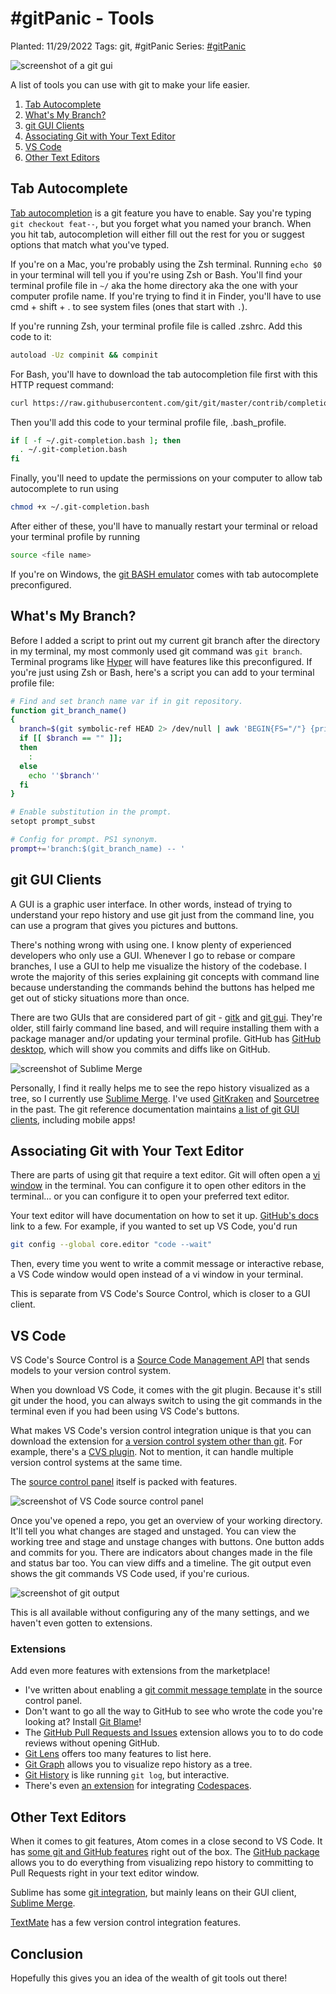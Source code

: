 # #gitPanic - Tools

Planted: 11/29/2022
Tags: git, #gitPanic
Series: [#gitPanic](/series.html?series=gitPanic)

![screenshot of a git gui](https://images.abbeyperini.com/gitPanic/gui.webp)

A list of tools you can use with git to make your life easier.

1. [Tab Autocomplete](#tab-autocomplete)
2. [What's My Branch?](#whats-my-branch)
3. [git GUI Clients](#git-gui-clients)
4. [Associating Git with Your Text Editor](#associating-git-with-your-text-editor)
5. [VS Code](#vs-code)
6. [Other Text Editors](#other-text-editors)

## Tab Autocomplete

[Tab autocompletion](https://github.com/git/git/blob/master/contrib/completion/git-completion.bash) is a git feature you have to enable. Say you're typing `git checkout feat--`, but you forget what you named your branch. When you hit tab, autocompletion will either fill out the rest for you or suggest options that match what you've typed.

If you're on a Mac, you're probably using the Zsh terminal. Running `echo $0` in your terminal will tell you if you're using Zsh or Bash. You'll find your terminal profile file in `~/` aka the home directory aka the one with your computer profile name. If you're trying to find it in Finder, you'll have to use cmd + shift + . to see system files (ones that start with `.`).

If you're running Zsh, your terminal profile file is called .zshrc. Add this code to it:

```bash
autoload -Uz compinit && compinit
```

For Bash, you'll have to download the tab autocompletion file first with this HTTP request command:

```bash
curl https://raw.githubusercontent.com/git/git/master/contrib/completion/git-completion.bash -o ~/.git-completion.bash
```

Then you'll add this code to your terminal profile file, .bash_profile.

```bash
if [ -f ~/.git-completion.bash ]; then
  . ~/.git-completion.bash
fi
```

Finally, you'll need to update the permissions on your computer to allow tab autocomplete to run using

```bash
chmod +x ~/.git-completion.bash
```

After either of these, you'll have to manually restart your terminal or reload your terminal profile by running

```bash
source <file name>
```

If you're on Windows, the [git BASH emulator](https://gitforwindows.org/) comes with tab autocomplete preconfigured.

## What's My Branch?

Before I added a script to print out my current git branch after the directory in my terminal, my most commonly used git command was `git branch`. Terminal programs like [Hyper](https://hyper.is/) will have features like this preconfigured. If you're just using Zsh or Bash, here's a script you can add to your terminal profile file:

```bash
# Find and set branch name var if in git repository.
function git_branch_name()
{
  branch=$(git symbolic-ref HEAD 2> /dev/null | awk 'BEGIN{FS="/"} {print $NF}')
  if [[ $branch == "" ]];
  then
    :
  else
    echo ''$branch''
  fi
}

# Enable substitution in the prompt.
setopt prompt_subst

# Config for prompt. PS1 synonym.
prompt+='branch:$(git_branch_name) -- '
```

## git GUI Clients

A GUI is a graphic user interface. In other words, instead of trying to understand your repo history and use git just from the command line, you can use a program that gives you pictures and buttons.

There's nothing wrong with using one. I know plenty of experienced developers who only use a GUI. Whenever I go to rebase or compare branches, I use a GUI to help me visualize the history of the codebase. I wrote the majority of this series explaining git concepts with command line because understanding the commands behind the buttons has helped me get out of sticky situations more than once.

There are two GUIs that are considered part of git - [gitk](https://www.atlassian.com/git/tutorials/gitk) and [git gui](https://github.com/jjustra/gitgui). They're older, still fairly command line based, and will require installing them with a package manager and/or updating your terminal profile. GitHub has [GitHub desktop](https://desktop.github.com/), which will show you commits and diffs like on GitHub.

![screenshot of Sublime Merge](https://images.abbeyperini.com/gitPanic/staging@2x.png)

Personally, I find it really helps me to see the repo history visualized as a tree, so I currently use [Sublime Merge](https://www.sublimemerge.com/). I've used [GitKraken](https://www.gitkraken.com/git-client) and [Sourcetree](https://www.sourcetreeapp.com/) in the past. The git reference documentation maintains [a list of git GUI clients](https://git-scm.com/downloads/guis), including mobile apps!

## Associating Git with Your Text Editor

There are parts of using git that require a text editor. Git will often open a [vi window](https://en.wikipedia.org/wiki/Vi) in the terminal. You can configure it to open other editors in the terminal... or you can configure it to open your preferred text editor.

Your text editor will have documentation on how to set it up. [GitHub's docs](https://docs.github.com/en/get-started/getting-started-with-git/associating-text-editors-with-git) link to a few. For example, if you wanted to set up VS Code, you'd run

```bash
git config --global core.editor "code --wait"
```

Then, every time you went to write a commit message or interactive rebase, a VS Code window would open instead of a vi window in your terminal.

This is separate from VS Code's Source Control, which is closer to a GUI client.

## VS Code

VS Code's Source Control is a [Source Code Management API](https://code.visualstudio.com/api/extension-guides/scm-provider) that sends models to your version control system.

When you download VS Code, it comes with the git plugin. Because it's still git under the hood, you can always switch to using the git commands in the terminal even if you had been using VS Code's buttons.

What makes VS Code's version control integration unique is that you can download the extension for [a version control system other than git](https://www.smashingmagazine.com/2008/09/the-top-7-open-source-version-control-systems/). For example, there's a [CVS plugin](https://marketplace.visualstudio.com/items?itemName=jaimelin.cvs-plugin). Not to mention, it can handle multiple version control systems at the same time.

The [source control panel](https://code.visualstudio.com/docs/sourcecontrol/overview) itself is packed with features.

![screenshot of VS Code source control panel](https://images.abbeyperini.com/gitPanic/control.png)

Once you've opened a repo, you get an overview of your working directory. It'll tell you what changes are staged and unstaged. You can view the working tree and stage and unstage changes with buttons. One button adds and commits for you. There are indicators about changes made in the file and status bar too. You can view diffs and a timeline. The git output even shows the git commands VS Code used, if you're curious.

![screenshot of git output](https://images.abbeyperini.com/gitPanic/output.png)

This is all available without configuring any of the many settings, and we haven't even gotten to extensions.

### Extensions

Add even more features with extensions from the marketplace!

- I've written about enabling a [git commit message template](/blog.html?blog=commit) in the source control panel.
- Don't want to go all the way to GitHub to see who wrote the code you're looking at? Install [Git Blame](https://marketplace.visualstudio.com/items?itemName=waderyan.gitblame)!
- The [GitHub Pull Requests and Issues](https://marketplace.visualstudio.com/items?itemName=GitHub.vscode-pull-request-github) extension allows you to to do code reviews without opening GitHub.
- [Git Lens](https://marketplace.visualstudio.com/items?itemName=eamodio.gitlens) offers too many features to list here.
- [Git Graph](https://marketplace.visualstudio.com/items?itemName=mhutchie.git-graph) allows you to visualize repo history as a tree.
- [Git History](https://marketplace.visualstudio.com/items?itemName=donjayamanne.githistory) is like running `git log`, but interactive.
- There's even [an extension](https://marketplace.visualstudio.com/items?itemName=GitHub.codespaces) for integrating [Codespaces](https://docs.github.com/en/codespaces).

## Other Text Editors

When it comes to git features, Atom comes in a close second to VS Code. It has [some git and GitHub features](https://flight-manual.atom.io/using-atom/sections/version-control-in-atom/) right out of the box. The [GitHub package](https://flight-manual.atom.io/using-atom/sections/github-package/) allows you to do everything from visualizing repo history to committing to Pull Requests right in your text editor window.

Sublime has some [git integration](https://www.sublimetext.com/docs/git_integration.html#sublime-merge-integration), but mainly leans on their GUI client, [Sublime Merge](https://www.sublimemerge.com/).

[TextMate](https://macromates.com/textmate/manual/version-control) has a few version control integration features.

## Conclusion

Hopefully this gives you an idea of the wealth of git tools out there!
